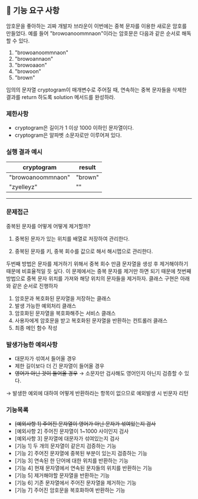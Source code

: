 ## 🚀 기능 요구 사항

암호문을 좋아하는 괴짜 개발자 브라운이 이번에는 중복 문자를 이용한 새로운 암호를 만들었다. 예를 들어 "browoanoommnaon"이라는 암호문은 다음과 같은 순서로 해독할 수 있다.

1. "browoanoommnaon"
2. "browoannaon"
3. "browoaaon"
4. "browoon"
5. "brown"

임의의 문자열 cryptogram이 매개변수로 주어질 때, 연속하는 중복 문자들을 삭제한 결과를 return 하도록 solution 메서드를 완성하라.

### 제한사항

- cryptogram은 길이가 1 이상 1000 이하인 문자열이다.
- cryptogram은 알파벳 소문자로만 이루어져 있다.

### 실행 결과 예시

| cryptogram | result |
| --- | --- |
| "browoanoommnaon" | "brown" |
| "zyelleyz" | "" |

---

### 문제접근
중복된 문자를 어떻게 어떻게 제거할까?
1. 중복된 문자가 있는 위치를 배열로 저장하여 관리한다.
   
2. 중복된 문자를 키, 중복 회수를 값으로 해서 해시맵으로 관리한다.

두번째 방법은 문자를 제거하기 위해서 중복 회수 만큼 문자열을 생성 후 제거해야하기 때문에 비효율적일 듯 싶다.
이 문제에서는 중복 문자를 제거만 하면 되기 때문에 첫번째 방법으로 중복 문자 위치를 가져와 해당 위치의 문자들을 제거하자.
클래스 구현은 아래와 같은 순서로 진행하자
1. 암호문과 복호화된 문자열을 저장하는 클래스
2. 발생 가능한 예외처리 클래스
3. 암호화된 문자열을 복호화해주는 서비스 클래스
4. 사용자에게 암호문을 받고 복호화된 문자열을 반환하는 컨트롤러 클래스
5. 최종 메인 함수 작성
### 발생가능한 예외사항
+ 대문자가 섞여서 들어올 경우
+ 제한 길이보다 더 긴 문자열이 들어올 경우
+ ~~영어가 아닌 것이 들어올 경우~~
  → 소문자만 검사해도 영어인지 아닌지 검증할 수 있다.

→ 발생한 예외에 대하여 어떻게 반환하라는 항목이 없으므로 예외발생 시 빈문자 리턴
### 기능목록
+ ~~[예외사항 1] 주어진 문자열이 영어가 아닌 문자가 섞여있는지 검사~~
+ [예외사항 2] 주어진 문자열이 1~1000 사이인지 검사
+ [예외사항 3] 문자열에 대문자가 섞여있는지 검사
+ [기능 1] 두 개의 문자열이 같은지 검증하는 기능
+ [기능 2] 주어진 문자열에 중복된 부분이 있는지 검증하는 기능
+ [기능 3] 연속된 한 단어에 대한 위치를 반환하는 기능
+ [기능 4] 현재 문자열에서 연속된 문자들의 위치를 반환하는 기능
+ [기능 5] 제거해야할 문자열을 반환하는 기능
+ [기능 6] 기존 문자열에서 주어진 문자열을 제거하는 기능
+ [기능 7] 주어진 암호문을 복호화하여 반환하는 기능

